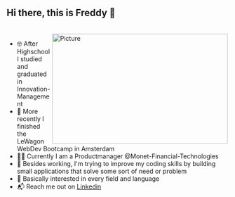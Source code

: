 ## Hi there, this is Freddy 👋
<br>

<img align="right" alt="Picture" src="https://user-images.githubusercontent.com/74424903/173593829-43ce04fe-790f-4a88-9189-2a07ea5f1dda.svg" width="400" height="250" />

- 🤓 After Highschool I studied and graduated in Innovation-Management
- 🚐 More recently I finished the LeWagon WebDev Bootcamp in Amsterdam
- 👨‍💻 Currently I am a Productmanager @Monet-Financial-Technologies
- 🌱 Besides working, I'm trying to improve my coding skills by building small applications that solve some sort of need or problem 
- 🔭 Basically interested in every field and language
- 📬 Reach me out on [Linkedin](https://www.linkedin.com/in/frederik-feldmeier-32ab651bb/) 

<!--
**elfeldos/elfeldos** is a ✨ _special_ ✨ repository because its `README.md` (this file) appears on your GitHub profile.

